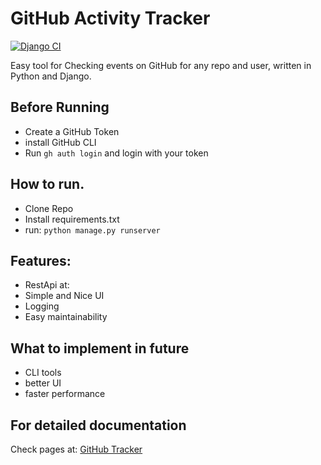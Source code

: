 # GitHub Activity Tracker
[![Django CI](https://github.com/Yggdrasill501/github_tracker/actions/workflows/django.yml/badge.svg)](https://github.com/Yggdrasill501/github_tracker/actions/workflows/django.yml)
<p>

Easy tool for Checking events on GitHub for any repo and user,
written in Python and Django.

## Before Running
- Create a GitHub Token
- install GitHub CLI
- Run ```gh auth login``` and login with your token

## How to run.
- Clone Repo
- Install requirements.txt
- run: ```python manage.py runserver```

## Features:
- RestApi at:
- Simple and Nice UI
- Logging
- Easy maintainability

## What to implement in future
- CLI tools 
- better UI
- faster performance

## For detailed documentation
Check pages at: [GitHub Tracker](https://yggdrasill501.github.io/github_tracker/pages/)

